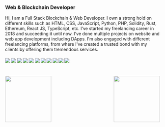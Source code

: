 ### Web & Blockchain Developer

Hi, I am a Full Stack Blockchain & Web Developer. I own a strong hold on different skills such as HTML, CSS, JavaScript, Python, PHP, Solidity, Rust, Ethereum, React JS, TypeScript, etc. I've started my freelancing career in 2018 and succeeding it until now. I've done multiple projects on website and web app development including DApps. I'm also engaged with different freelancing platforms, from where I've created a trusted bond with my clients by offering them tremendous services.   

####      ![](https://img.shields.io/badge/Blockchain-blue) ![](https://img.shields.io/badge/Ethereum-blue) ![](https://img.shields.io/badge/Solana-blue) ![](https://img.shields.io/badge/Solidity-blue) ![](https://img.shields.io/badge/Web3.js-blue) ![](https://img.shields.io/badge/Smart%20Contracts-blue) ![](https://img.shields.io/badge/Cryptocurrency-blue) ![](https://img.shields.io/badge/React-blue) ![](https://img.shields.io/badge/Node-blue) ![](https://img.shields.io/badge/Vue-blue) ![](https://img.shields.io/badge/Angular-blue)
 
<h1 align="center"></h1>
<img align="left" height="150px" src="https://github-readme-stats.vercel.app/api?username=talentedev&show_icons=true&theme=merko&count_private=true" />
<img align="right" height="150px" src="https://github-readme-stats.vercel.app/api/top-langs/?username=talentedev&layout=compact&theme=merko&count_private=true" /> 
<img height="150px" />
<br/>  

<br />
